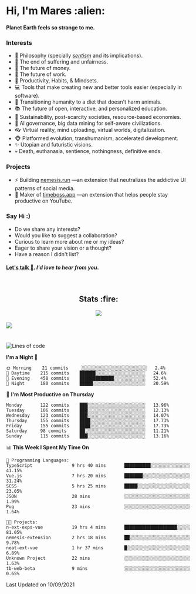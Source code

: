 <h1>Hi, I'm Mares :alien:</h1>

#### Planet Earth feels so strange to me.

### **Interests**

- 🌊 Philosophy (specially [_sentism_][sentismmedium] and its implications).
- 🎯 The end of suffering and unfairness.
- 💸 The future of money.
- 💼 The future of work.
- 🧠 Productivity, Habits, & Mindsets.
- 💻 Tools that make creating new and better tools easier (especially in software).
- 🥗 Transitioning humanity to a diet that doesn't harm animals.
- 📚 The future of open, interactive, and personalized education.
- 🌱 Sustainability, post-scarcity societies, resource-based economies.
- 🤖 AI governance, big data mining for self-aware civilizations.
- 👓 Virtual reality, mind uploading, virtual worlds, digitalization.
- 🐵 Platformed evolution, transhumanism, accelerated development.
- ✨ Utopian and futuristic visions.
- 💀 Death, euthanasia, sentience, nothingness, definitive ends.


### **Projects**

- ⚡ Building [nemesis.run](https://nemesis.run) —an extension that neutralizes the addictive UI patterns of social media.
- 💎 Maker of [timeboss.app](https://timeboss.app) —an extension that helps people stay productive on YouTube.


### **Say Hi :)**

- Do we share any interests?
- Would you like to suggest a collaboration?
- Curious to learn more about me or my ideas?
- Eager to share your vision or a thought?
- Have a reason I didn't list?

#### [Let's talk :wave:.](mailto:mareszhar@gmail.com) _I'd love to hear from you_.

[sentismmedium]: https://medium.com/@mareszhar/born-a-prisoner-a-reflection-about-life-its-struggles-and-a-plan-to-escape-d8566ce9b026

<br>

<h2 align="center">Stats :fire:</h2>

<div align="center">
  <img src="https://github-readme-streak-stats.herokuapp.com?user=mareszhar&theme=black-ice&hide_border=true&stroke=FFFFFF15&ring=DF8FFE&fire=DF8FFE&currStreakLabel=DF8FFE&background=1A232A&currStreakNum=86FFAB&dates=B1AAB3FF">
</div>

<!-- Add or remove this: &dates=B1AAB3FF at the end of the streak stats URL if they get bugged and aren't updating -->

<br>

<img src="https://activity-graph.herokuapp.com/graph?username=mareszhar&theme=nord&bg_color=00000000&color=979797&line=DF8FFE&point=00000000&area=true&hide_border=true">

<br>

<h1></h1>

<!--START_SECTION:waka-->
![Lines of code](https://img.shields.io/badge/From%20Hello%20World%20I%27ve%20Written-118920%20lines%20of%20code-blue)

**I'm a Night 🦉** 

```text
🌞 Morning    21 commits     ░░░░░░░░░░░░░░░░░░░░░░░░░   2.4% 
🌆 Daytime    215 commits    ██████░░░░░░░░░░░░░░░░░░░   24.6% 
🌃 Evening    458 commits    █████████████░░░░░░░░░░░░   52.4% 
🌙 Night      180 commits    █████░░░░░░░░░░░░░░░░░░░░   20.59%

```
📅 **I'm Most Productive on Thursday** 

```text
Monday       122 commits    ███░░░░░░░░░░░░░░░░░░░░░░   13.96% 
Tuesday      106 commits    ███░░░░░░░░░░░░░░░░░░░░░░   12.13% 
Wednesday    123 commits    ███░░░░░░░░░░░░░░░░░░░░░░   14.07% 
Thursday     155 commits    ████░░░░░░░░░░░░░░░░░░░░░   17.73% 
Friday       155 commits    ████░░░░░░░░░░░░░░░░░░░░░   17.73% 
Saturday     98 commits     ██░░░░░░░░░░░░░░░░░░░░░░░   11.21% 
Sunday       115 commits    ███░░░░░░░░░░░░░░░░░░░░░░   13.16%

```


📊 **This Week I Spent My Time On** 

```text
💬 Programming Languages: 
TypeScript               9 hrs 40 mins       ██████████░░░░░░░░░░░░░░░   41.15% 
Vue.js                   7 hrs 20 mins       ███████░░░░░░░░░░░░░░░░░░   31.24% 
SCSS                     5 hrs 25 mins       █████░░░░░░░░░░░░░░░░░░░░   23.05% 
JSON                     28 mins             ░░░░░░░░░░░░░░░░░░░░░░░░░   1.99% 
Pug                      23 mins             ░░░░░░░░░░░░░░░░░░░░░░░░░   1.64%

🐱‍💻 Projects: 
n-ext-exps-vue           19 hrs 4 mins       ████████████████████░░░░░   81.05% 
nemesis-extension        2 hrs 18 mins       ██░░░░░░░░░░░░░░░░░░░░░░░   9.78% 
neat-ext-vue             1 hr 37 mins        █░░░░░░░░░░░░░░░░░░░░░░░░   6.89% 
Unknown Project          22 mins             ░░░░░░░░░░░░░░░░░░░░░░░░░   1.63% 
tb-web-beta              9 mins              ░░░░░░░░░░░░░░░░░░░░░░░░░   0.65%

```


 Last Updated on 10/09/2021
<!--END_SECTION:waka-->

